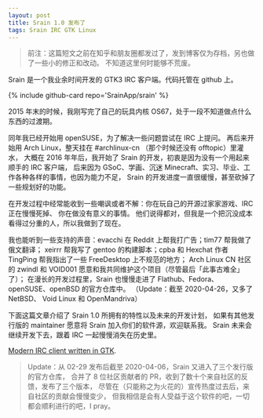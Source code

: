 ```yaml
---
layout: post
title: Srain 1.0 发布了
tags: Srain IRC GTK Linux
---
```


> 前注：这篇短文之前在知乎和朋友圈都发过了，发到博客仅为存档，另也做了一些小的修正和改动。
> 不知道这里何时能够不荒废。

Srain 是一个我业余时间开发的 GTK3 IRC 客户端。代码托管在 github 上。

{% include github-card repo='SrainApp/srain' %}

2015 年末的时候，我刚写完了自己的玩具内核 OS67，处于一段不知道做点什么东西的过渡期。

同年我已经开始用 openSUSE，为了解决一些问题尝试在 IRC 上提问。
再后来开始用 Arch Linux，整天挂在 #archlinux-cn （那个时候还没有 offtopic）里灌水，
大概在 2016 年年后，我开始了 Srain 的开发，初衷是因为没有一个用起来顺手的 IRC 客户端，
后来因为 GSoC、学画、沉迷 Minecraft、实习、毕业、工作各种各样的事情，也因为能力不足，
Srain 的开发进度一直很缓慢，甚至砍掉了一些规划好的功能。

在开发过程中经常能收到一些嘲讽或者不解：你在玩自己的开源过家家游戏、IRC 正在慢慢死掉、
你在做没有意义的事情。 他们说得都对，但我是一个把沉没成本看得过分重的人，所以我做到了现在。

我也能听到一些支持的声音：evacchi 在 Reddit 上帮我打广告；tim77 帮我做了俄文翻译；
xeirrr 帮我写了 gentoo 的构建脚本；cpba 和 Hexchat 作者 TingPing 帮我指出了一些 FreeDesktop 上不规范的地方；
Arch Linux CN 社区的 zwindl 和 VOID001 愿意和我共同维护这个项目（尽管最后「此事古难全」了）；
在漫长的开发过程里，Srain 也慢慢走进了 Flathub、Fedora、openSUSE、openBSD 的官方仓库中。
（Update：截至 2020-04-26，又多了 NetBSD、 Void Linux 和 OpenMandriva）

下面这篇文章介绍了 Srain 1.0 所拥有的特性以及未来的开发计划，
如果有其他发行版的 maintainer 愿意将 Srain 加入你们的软件源，欢迎联系我。
Srain 未来会继续开发下去，跟着 IRC 一起慢慢消失在历史里。

[Modern IRC client written in GTK](https://srain.im/2020/02/29/introducing-srain.html).

> Update：从 02-29 发布后截至 2020-04-06，Srain 又进入了三个发行版的官方仓库，
> 合并了 8 位社区贡献者的 PR，收到了数十个来自社区的反馈，发布了三个版本，
> 尽管在（只能称之为火花的）宣传热度过去后，来自社区的贡献会慢慢变少，
> 但我相信是会有人受益于这个软件的吧，一切都会顺利进行的吧，I pray。
